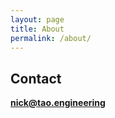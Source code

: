 ```yaml
---
layout: page
title: About
permalink: /about/
---
```


## Contact

<strong>nick@tao.engineering</strong>
